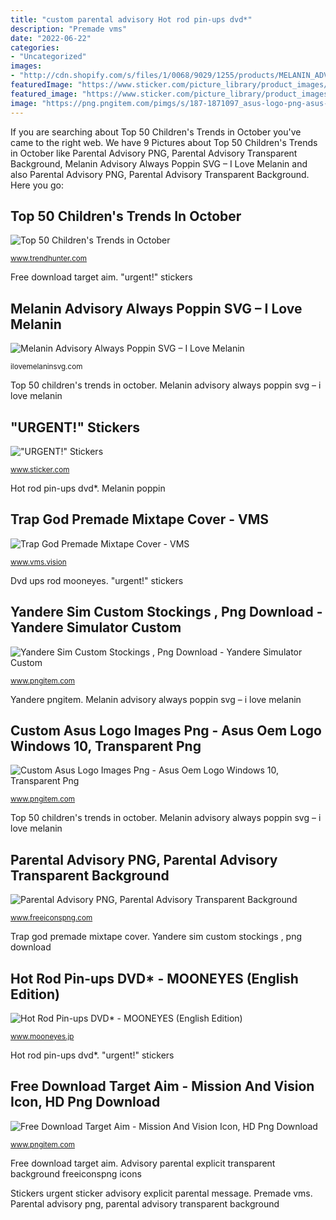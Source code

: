 ```yaml
---
title: "custom parental advisory Hot rod pin-ups dvd*"
description: "Premade vms"
date: "2022-06-22"
categories:
- "Uncategorized"
images:
- "http://cdn.shopify.com/s/files/1/0068/9029/1255/products/MELANIN_ADVISORY_ALWAYS_POPPIN_SVG_1200x1200.jpg?v=1551864321"
featuredImage: "https://www.sticker.com/picture_library/product_images/stock-message/72510_urgent-stickers-and-labels.png"
featured_image: "https://www.sticker.com/picture_library/product_images/stock-message/72510_urgent-stickers-and-labels.png"
image: "https://png.pngitem.com/pimgs/s/187-1871097_asus-logo-png-asus-logo-white-png-transparent.png"
---
```


If you are searching about Top 50 Children&#039;s Trends in October you've came to the right web. We have 9 Pictures about Top 50 Children&#039;s Trends in October like Parental Advisory PNG, Parental Advisory Transparent Background, Melanin Advisory Always Poppin SVG – I Love Melanin and also Parental Advisory PNG, Parental Advisory Transparent Background. Here you go:

## Top 50 Children&#039;s Trends In October

![Top 50 Children&#039;s Trends in October](https://cdn.trendhunterstatic.com/phpthumbnails/359/359867/359867_1_800.jpeg "Stickers urgent sticker advisory explicit parental message")

<small>www.trendhunter.com</small>

Free download target aim. &quot;urgent!&quot; stickers

## Melanin Advisory Always Poppin SVG – I Love Melanin

![Melanin Advisory Always Poppin SVG – I Love Melanin](http://cdn.shopify.com/s/files/1/0068/9029/1255/products/MELANIN_ADVISORY_ALWAYS_POPPIN_SVG_1200x1200.jpg?v=1551864321 "Hot rod pin-ups dvd*")

<small>ilovemelaninsvg.com</small>

Top 50 children&#039;s trends in october. Melanin advisory always poppin svg – i love melanin

## &quot;URGENT!&quot; Stickers

![&quot;URGENT!&quot; Stickers](https://www.sticker.com/picture_library/product_images/stock-message/72510_urgent-stickers-and-labels.png "Free download target aim")

<small>www.sticker.com</small>

Hot rod pin-ups dvd*. Melanin poppin

## Trap God Premade Mixtape Cover - VMS

![Trap God Premade Mixtape Cover - VMS](https://www.vms.vision/wp-content/uploads/2020/07/Trap-God-Premade-Mixtape-Cover-Front-min1-1024x1024.jpg "Yandere pngitem")

<small>www.vms.vision</small>

Dvd ups rod mooneyes. &quot;urgent!&quot; stickers

## Yandere Sim Custom Stockings , Png Download - Yandere Simulator Custom

![Yandere Sim Custom Stockings , Png Download - Yandere Simulator Custom](https://png.pngitem.com/pimgs/s/246-2463080_yandere-simulator-wiki-yandere-simulator-logo-hd-png.png "Yandere sim custom stockings , png download")

<small>www.pngitem.com</small>

Yandere pngitem. Melanin advisory always poppin svg – i love melanin

## Custom Asus Logo Images Png - Asus Oem Logo Windows 10, Transparent Png

![Custom Asus Logo Images Png - Asus Oem Logo Windows 10, Transparent Png](https://png.pngitem.com/pimgs/s/187-1871097_asus-logo-png-asus-logo-white-png-transparent.png "&quot;urgent!&quot; stickers")

<small>www.pngitem.com</small>

Top 50 children&#039;s trends in october. Melanin advisory always poppin svg – i love melanin

## Parental Advisory PNG, Parental Advisory Transparent Background

![Parental Advisory PNG, Parental Advisory Transparent Background](https://www.freeiconspng.com/uploads/parental-advisory-explicit-content-png-31.png "Melanin poppin")

<small>www.freeiconspng.com</small>

Trap god premade mixtape cover. Yandere sim custom stockings , png download

## Hot Rod Pin-ups DVD* - MOONEYES (English Edition)

![Hot Rod Pin-ups DVD* - MOONEYES (English Edition)](https://www.mooneyes.jp/data/mooneyes/product/DVD/dvig097-01.jpg "Yandere pngitem")

<small>www.mooneyes.jp</small>

Hot rod pin-ups dvd*. &quot;urgent!&quot; stickers

## Free Download Target Aim - Mission And Vision Icon, HD Png Download

![Free Download Target Aim - Mission And Vision Icon, HD Png Download](https://png.pngitem.com/pimgs/s/291-2912951_target-cursor-hunter-shooter-aim-icon-hd-png.png "Top 50 children&#039;s trends in october")

<small>www.pngitem.com</small>

Free download target aim. Advisory parental explicit transparent background freeiconspng icons

Stickers urgent sticker advisory explicit parental message. Premade vms. Parental advisory png, parental advisory transparent background
